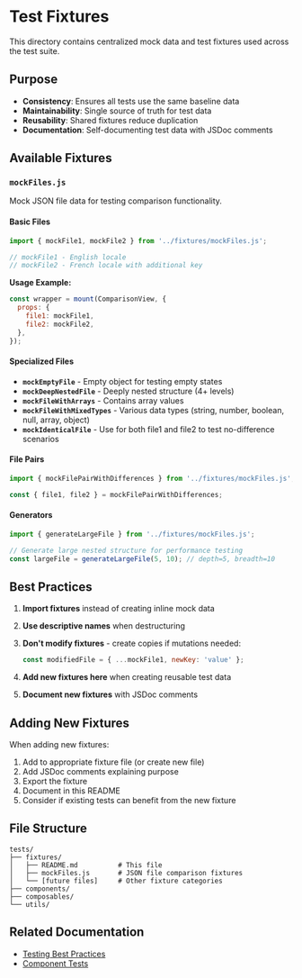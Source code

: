 # Test Fixtures

This directory contains centralized mock data and test fixtures used across the test suite.

## Purpose

- **Consistency**: Ensures all tests use the same baseline data
- **Maintainability**: Single source of truth for test data
- **Reusability**: Shared fixtures reduce duplication
- **Documentation**: Self-documenting test data with JSDoc comments

## Available Fixtures

### `mockFiles.js`

Mock JSON file data for testing comparison functionality.

#### Basic Files

```javascript
import { mockFile1, mockFile2 } from '../fixtures/mockFiles.js';

// mockFile1 - English locale
// mockFile2 - French locale with additional key
```

**Usage Example:**

```javascript
const wrapper = mount(ComparisonView, {
  props: {
    file1: mockFile1,
    file2: mockFile2,
  },
});
```

#### Specialized Files

- **`mockEmptyFile`** - Empty object for testing empty states
- **`mockDeepNestedFile`** - Deeply nested structure (4+ levels)
- **`mockFileWithArrays`** - Contains array values
- **`mockFileWithMixedTypes`** - Various data types (string, number, boolean, null, array, object)
- **`mockIdenticalFile`** - Use for both file1 and file2 to test no-difference scenarios

#### File Pairs

```javascript
import { mockFilePairWithDifferences } from '../fixtures/mockFiles.js';

const { file1, file2 } = mockFilePairWithDifferences;
```

#### Generators

```javascript
import { generateLargeFile } from '../fixtures/mockFiles.js';

// Generate large nested structure for performance testing
const largeFile = generateLargeFile(5, 10); // depth=5, breadth=10
```

## Best Practices

1. **Import fixtures** instead of creating inline mock data
2. **Use descriptive names** when destructuring
3. **Don't modify fixtures** - create copies if mutations needed:

   ```javascript
   const modifiedFile = { ...mockFile1, newKey: 'value' };
   ```

4. **Add new fixtures here** when creating reusable test data
5. **Document new fixtures** with JSDoc comments

## Adding New Fixtures

When adding new fixtures:

1. Add to appropriate fixture file (or create new file)
2. Add JSDoc comments explaining purpose
3. Export the fixture
4. Document in this README
5. Consider if existing tests can benefit from the new fixture

## File Structure

```plaintext
tests/
├── fixtures/
│   ├── README.md          # This file
│   ├── mockFiles.js       # JSON file comparison fixtures
│   └── [future files]     # Other fixture categories
├── components/
├── composables/
└── utils/
```

## Related Documentation

- [Testing Best Practices](../../CONTRIBUTING.md)
- [Component Tests](../components/README.md)
